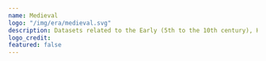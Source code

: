 ```yaml
---
name: Medieval
logo: "/img/era/medieval.svg"
description: Datasets related to the Early (5th to the 10th century), High (AD 1000 to 1300) or Late (AD 1300 to 1500) Middle Age. <br><br> Datasets are ordered by the last modified date.
logo_credit: 
featured: false
---
```

